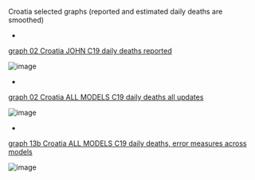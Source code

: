 Croatia selected graphs (reported and estimated daily deaths are smoothed) 

*

[graph 02 Croatia JOHN C19 daily deaths reported](https://github.com/pourmalek/CovidLongitudinal/blob/main/output/countries/Croatia/graph%2002%20Croatia%20JOHN%20C19%20daily%20deaths%20reported.pdf)

![image](https://github.com/pourmalek/CovidLongitudinal/assets/30849720/85fbffcb-6fbf-45f6-bbef-7855ed68a1e9)

*

[graph 02 Croatia ALL MODELS C19 daily deaths all updates](https://github.com/pourmalek/CovidLongitudinal/blob/main/output/countries/Croatia/graph%2002%20Croatia%20ALL%20MODELS%20C19%20daily%20deaths%20all%20updates.pdf)

![image](https://github.com/pourmalek/CovidLongitudinal/assets/30849720/bc495b2c-3d56-493e-963a-6c30911c1fdf)

*

[graph 13b Croatia ALL MODELS C19 daily deaths, error measures across models](https://github.com/pourmalek/CovidLongitudinal/blob/main/output/countries/Croatia/graph%2013b%20Croatia%20ALL%20MODELS%20C19%20daily%20deaths%2C%20error%20measures%20across%20models.pdf)

![image](https://github.com/pourmalek/CovidLongitudinal/assets/30849720/d55849ce-eaeb-4e06-9eec-e55f7b8b0a52)

